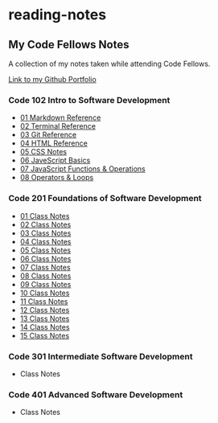 # reading-notes

## My Code Fellows Notes

A collection of my notes taken while attending Code Fellows.

[Link to my Github Portfolio](https://github.com/AshleyTaylor0712)

### Code 102 Intro to Software Development

- [01 Markdown Reference](class102/markdown-notes.md)
- [02 Terminal Reference](class102/terminal-notes.md)
- [03 Git Reference](class102/class03-notes.md)
- [04 HTML Reference](class102/class04-notes.md)
- [05 CSS Notes](class102/class05-notes.md)
- [06 JaveScript Basics](class102/class06-notes.md)
- [07 JavaScript Functions & Operations](class102/class07-notes.md)
- [08 Operators & Loops](class102/class08-notes.md)

### Code 201 Foundations of Software Development

- [01 Class Notes](class201/201-class1.md)
- [02 Class Notes](class201/201-class2.md)
- [03 Class Notes](class201/201-class3.md)
- [04 Class Notes](class201/201-class4.md)
- [05 Class Notes](class201/201-class5.md)
- [06 Class Notes](class201/201-class6.md)
- [07 Class Notes](class201/201-class7.md)
- [08 Class Notes](class201/201-class8.md)
- [09 Class Notes](class201/201-class9.md)
- [10 Class Notes](class201/201-class10.md)
- [11 Class Notes](class201/201-class11.md)
- [12 Class Notes](class201/201-class12.md)
- [13 Class Notes](class201/201-class13.md)
- [14 Class Notes](class201/201-class14.md)
- [15 Class Notes](class201/201-class15.md)

### Code 301 Intermediate Software Development

- Class Notes

### Code 401 Advanced Software Development

- Class Notes
